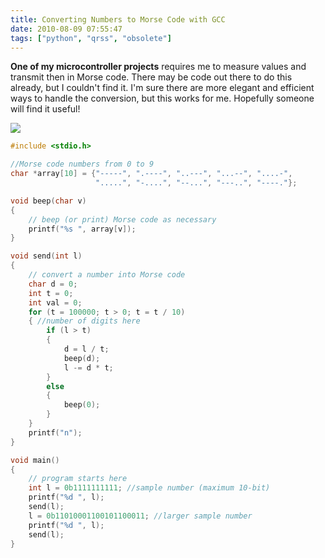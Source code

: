 ```yaml
---
title: Converting Numbers to Morse Code with GCC
date: 2010-08-09 07:55:47
tags: ["python", "qrss", "obsolete"]
---
```




__One of my microcontroller projects__ requires me to measure values and transmit then in Morse code. There may be code out there to do this already, but I couldn't find it. I'm sure there are more elegant and efficient ways to handle the conversion, but this works for me. Hopefully someone will find it useful!

<div class="text-center img-border">

![](https://swharden.com/static/2010/08/09/binary_to_Morse.png)

</div>

```c
#include <stdio.h>

//Morse code numbers from 0 to 9
char *array[10] = {"-----", ".----", "..---", "...--", "....-",
                   ".....", "-....", "--...", "---..", "----."};

void beep(char v)
{
    // beep (or print) Morse code as necessary
    printf("%s ", array[v]);
}

void send(int l)
{
    // convert a number into Morse code
    char d = 0;
    int t = 0;
    int val = 0;
    for (t = 100000; t > 0; t = t / 10)
    { //number of digits here
        if (l > t)
        {
            d = l / t;
            beep(d);
            l -= d * t;
        }
        else
        {
            beep(0);
        }
    }
    printf("n");
}

void main()
{
    // program starts here
    int l = 0b1111111111; //sample number (maximum 10-bit)
    printf("%d ", l);
    send(l);
    l = 0b11010001100101100011; //larger sample number
    printf("%d ", l);
    send(l);
}
```

